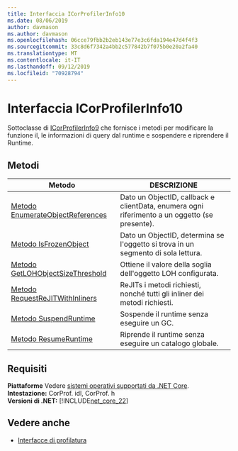 ```yaml
---
title: Interfaccia ICorProfilerInfo10
ms.date: 08/06/2019
author: davmason
ms.author: davmason
ms.openlocfilehash: 06cce79fbb2b2eb143e77e3c6fda194e47d4f4f3
ms.sourcegitcommit: 33c8d6f7342a4bb2c577842b7f075b0e20a2fa40
ms.translationtype: MT
ms.contentlocale: it-IT
ms.lasthandoff: 09/12/2019
ms.locfileid: "70928794"
---
```

# <a name="icorprofilerinfo10-interface"></a>Interfaccia ICorProfilerInfo10

Sottoclasse di [ICorProfilerInfo9](../../../../docs/framework/unmanaged-api/profiling/icorprofilerinfo9-interface.md) che fornisce i metodi per modificare la funzione il, le informazioni di query dal runtime e sospendere e riprendere il Runtime.

## <a name="methods"></a>Metodi  

| Metodo|DESCRIZIONE|  
| ------------|-----------------|  
|[Metodo EnumerateObjectReferences](../../../../docs/framework/unmanaged-api/profiling/icorprofilerinfo10-enumerateobjectreferences-method.md)|Dato un ObjectID, callback e clientData, enumera ogni riferimento a un oggetto (se presente). |
|[Metodo IsFrozenObject](../../../../docs/framework/unmanaged-api/profiling/icorprofilerinfo10-isfrozenobject-method.md)|Dato un ObjectID, determina se l'oggetto si trova in un segmento di sola lettura. |
|[Metodo GetLOHObjectSizeThreshold](../../../../docs/framework/unmanaged-api/profiling/icorprofilerinfo10-getlohobjectsizethreshold-method.md)|Ottiene il valore della soglia dell'oggetto LOH configurata. |
|[Metodo RequestReJITWithInliners](../../../../docs/framework/unmanaged-api/profiling/icorprofilerinfo10-requestrejitwithinliners-method.md)| ReJITs i metodi richiesti, nonché tutti gli inliner dei metodi richiesti.  |
|[Metodo SuspendRuntime](../../../../docs/framework/unmanaged-api/profiling/icorprofilerinfo10-suspendruntime-method.md)| Sospende il runtime senza eseguire un GC. |
|[Metodo ResumeRuntime](../../../../docs/framework/unmanaged-api/profiling/icorprofilerinfo10-resumeruntime-method.md)| Riprende il runtime senza eseguire un catalogo globale. |

## <a name="requirements"></a>Requisiti  
**Piattaforme** Vedere [sistemi operativi supportati da .NET Core](../../../core/windows-prerequisites.md#net-core-supported-operating-systems).  
**Intestazione:** CorProf. idl, CorProf. h  
**Versioni di .NET:** [!INCLUDE[net_core_22](../../../../includes/net-core-30-md.md)] 

## <a name="see-also"></a>Vedere anche

- [Interfacce di profilatura](../../../../docs/framework/unmanaged-api/profiling/profiling-interfaces.md)
